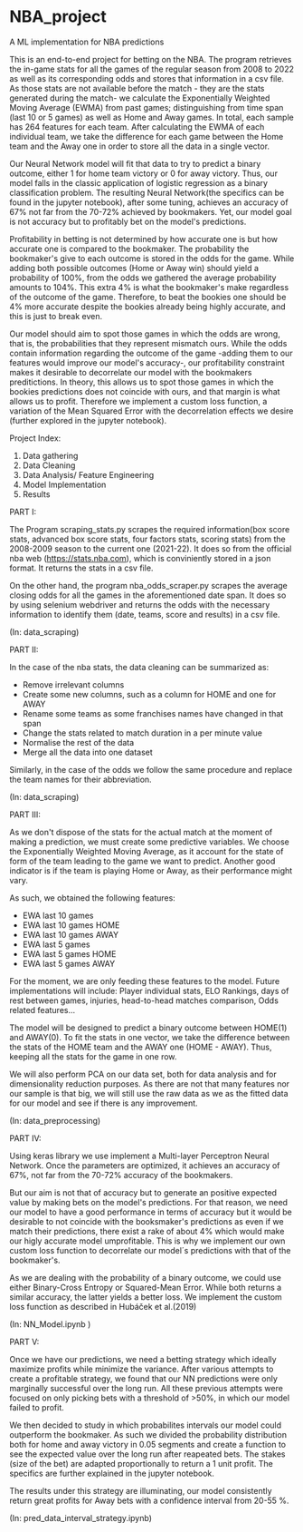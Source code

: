 # NBA_project
 A ML implementation for NBA predictions
 
 This is an end-to-end project for betting on the NBA. The program retrieves the in-game stats for all the games of the regular season from 2008 to 2022 as well as its corresponding odds and stores that information in a csv file. As those stats are not available before the match - they are the stats generated during the match- we calculate the Exponentially Weighted Moving Average (EWMA) from past games; distinguishing from time span (last 10 or 5 games) as well as Home and Away games. In total, each sample has 264 features for each team. After calculating the EWMA of each individual team, we take the difference for each game between the Home team and the Away one in order to store all the data in a single vector.
 
 Our Neural Network model will fit that data to try to predict a binary outcome, either 1 for home team victory or 0 for away victory. Thus, our model falls in the classic application of logistic regression as a binary classification problem. The resulting Neural Network(the specifics can be found in the jupyter notebook), after some tuning, achieves an accuracy of 67% not far from the 70-72% achieved by bookmakers. Yet, our model goal is not accuracy but to profitably bet on the model's predictions.
 
 Profitability in betting is not determined by how accurate one is but how accurate one is compared to the bookmaker. The probability the bookmaker's give to each outcome is stored in the odds for the game. While adding both possible outcomes (Home or Away win) should yield a probability of 100%, from the odds we gathered the average probability amounts to 104%. This extra 4% is what the bookmaker's make regardless of the outcome of the game. Therefore, to beat the bookies one should be 4% more accurate despite the bookies already being highly accurate, and this is just to break even.
 
 Our model should aim to spot those games in which the odds are wrong, that is, the probabilities that they represent mismatch ours. While the odds contain information regarding the outcome of the game -adding them to our features would improve our model's accuracy-, our profitability constraint makes it desirable to decorrelate our model with the bookmakers preditictions. In theory, this allows us to spot those games in which the bookies predictions does not coincide with ours, and that margin is what allows us to profit. Therefore we implement a custom loss function, a variation of the Mean Squared Error with the decorrelation effects we desire (further explored in the jupyter notebook).
 
 
 
 
 
 
Project Index:
1) Data gathering
2) Data Cleaning
3) Data Analysis/ Feature Engineering 
4) Model Implementation
5) Results

PART I:

The Program scraping_stats.py scrapes the required information(box score stats, advanced box score stats, four factors stats, scoring stats) from the 2008-2009 season to the current one (2021-22). It does so from the official nba web (https://stats.nba.com), which is conviniently stored in a json format. It returns the stats in a csv file.

On the other hand, the program nba_odds_scraper.py scrapes the average closing odds for all the games in the aforementioned date span. It does so by using selenium webdriver and returns the odds with the necessary information to identify them (date, teams, score and results) in a csv file.

(In: data_scraping)

PART II:

In the case of the nba stats, the data cleaning can be summarized as:
- Remove irrelevant columns
- Create some new columns, such as a column for HOME and one for AWAY
- Rename some teams as some franchises names have changed in that span
- Change the stats related to match duration in a per minute value
- Normalise the rest of the data
- Merge all the data into one dataset

Similarly, in the case of the odds we follow the same procedure and replace the team names for their abbreviation.

(In: data_scraping)

PART III:

As we don't dispose of the stats for the actual match at the moment of making a prediction, we must create some predictive variables. We choose the Exponentially Weighted Moving Average, as it account for the state of form of the team leading to the game we want to predict. Another good indicator is if the team is playing Home or Away, as their performance might vary.

As such, we obtained the following features:
- EWA last 10 games
- EWA last 10 games HOME
- EWA last 10 games AWAY
- EWA last 5 games
- EWA last 5 games HOME
- EWA last 5 games AWAY

For the moment, we are only feeding these features to the model. 
Future implementations will include: Player individual stats, ELO Rankings, days of rest between games, injuries, head-to-head matches comparison, Odds related features... 

The model will be designed to predict a binary outcome between HOME(1) and AWAY(0). To fit the stats in one vector, we take the difference between the stats of the HOME team and the AWAY one (HOME - AWAY). Thus, keeping all the stats for the game in one row.

We will also perform PCA on our data set, both for data analysis and for dimensionality reduction purposes. As there are not that many features nor our sample is that big, we will still use the raw data as we as the fitted data for our model and see if there is any improvement.

(In: data_preprocessing)

PART IV:

Using keras library we use implement a Multi-layer Perceptron Neural Network. Once the parameters are optimized, it achieves an accuracy of 67%, not far from the 70-72% accuracy of the bookmakers. 

But our aim is not that of accuracy but to generate an positive expected value by making bets on the model's predictions. For that reason, we need our model to have a good performance in terms of accuracy but it would be desirable to not coincide with the booksmaker's predictions as even if we match their predictions, there exist a rake of about 4% which would make our higly accurate model umprofitable. This is why we implement our own custom loss function to decorrelate our model´s predictions with that of the bookmaker's. 

As we are dealing with the probability of a binary outcome, we could use either Binary-Cross Entropy or Squared-Mean Error. While both returns a similar accuracy, the latter yields a better loss. We implement the custom loss function as described in Hubáček et al.(2019)

(In: NN_Model.ipynb )

PART V:

Once we have our predictions, we need a betting strategy which ideally maximize profits while minimize the variance. After various attempts to create a profitable strategy, we found that our NN predictions were only marginally successful over the long run. All these previous attempts were focused on only picking bets with a threshold of >50%, in which our model failed to profit.

We then decided to study in which probabilites intervals our model could outperform the bookmaker. As such we divided the probability distribution both for home and away victory in 0.05 segments and create a function to see the expected value over the long run after reapeated bets. The stakes (size of the bet) are adapted proportionally to return a 1 unit profit. The specifics are further explained in the jupyter notebook.

The results under this strategy are illuminating, our model consistently return great profits for Away bets with a confidence interval from 20-55 %. 

(In: pred_data_interval_strategy.ipynb)
